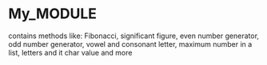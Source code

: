 # My_MODULE
contains methods like: Fibonacci, significant figure, even number generator, odd number generator, vowel and consonant letter, maximum number in a list, letters and it char value and more
